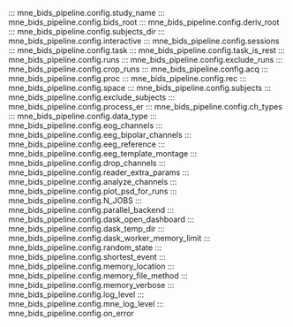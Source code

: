 ::: mne_bids_pipeline.config.study_name
::: mne_bids_pipeline.config.bids_root
::: mne_bids_pipeline.config.deriv_root
::: mne_bids_pipeline.config.subjects_dir
::: mne_bids_pipeline.config.interactive
::: mne_bids_pipeline.config.sessions
::: mne_bids_pipeline.config.task
::: mne_bids_pipeline.config.task_is_rest
::: mne_bids_pipeline.config.runs
::: mne_bids_pipeline.config.exclude_runs
::: mne_bids_pipeline.config.crop_runs
::: mne_bids_pipeline.config.acq
::: mne_bids_pipeline.config.proc
::: mne_bids_pipeline.config.rec
::: mne_bids_pipeline.config.space
::: mne_bids_pipeline.config.subjects
::: mne_bids_pipeline.config.exclude_subjects
::: mne_bids_pipeline.config.process_er
::: mne_bids_pipeline.config.ch_types
::: mne_bids_pipeline.config.data_type
::: mne_bids_pipeline.config.eog_channels
::: mne_bids_pipeline.config.eeg_bipolar_channels
::: mne_bids_pipeline.config.eeg_reference
::: mne_bids_pipeline.config.eeg_template_montage
::: mne_bids_pipeline.config.drop_channels
::: mne_bids_pipeline.config.reader_extra_params
::: mne_bids_pipeline.config.analyze_channels
::: mne_bids_pipeline.config.plot_psd_for_runs
::: mne_bids_pipeline.config.N_JOBS
::: mne_bids_pipeline.config.parallel_backend
::: mne_bids_pipeline.config.dask_open_dashboard
::: mne_bids_pipeline.config.dask_temp_dir
::: mne_bids_pipeline.config.dask_worker_memory_limit
::: mne_bids_pipeline.config.random_state
::: mne_bids_pipeline.config.shortest_event
::: mne_bids_pipeline.config.memory_location
::: mne_bids_pipeline.config.memory_file_method
::: mne_bids_pipeline.config.memory_verbose
::: mne_bids_pipeline.config.log_level
::: mne_bids_pipeline.config.mne_log_level
::: mne_bids_pipeline.config.on_error
